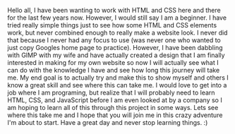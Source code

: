 Hello all, I have been wanting to work with HTML and CSS here and there for the last few years now. However, I would still say I am a beginner. I have tried really simple things just to see how some HTML and CSS elements work, but never combined enough to really make a website look. I never did that because I never had any focus to use (was never one who wanted to just copy Googles home page to practice). However, I have been dabbling with GIMP with my wife and have actually created a design that I am finally interested in making for my own website so now I will actually see what I can do with the knowledge I have and see how long this journey will take me. 
My end goal is to actually try and make this to show myself and others I know a great skill and see where this can take me. I would love to get into a job where I am programing, but realize that I will probably need to learn HTML, CSS, and JavaScript before I am even looked at by a company so I am hoping to learn all of this through this project in some ways.
Lets see where this take me and I hope that you will join me in this crazy adventure I'm about to start. Have a great day and never stop learning things. :)
